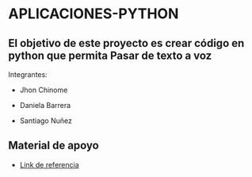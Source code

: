 # APLICACIONES-PYTHON

##  El objetivo de este proyecto es crear código en python que permita Pasar de texto a voz

Integrantes:

* Jhon Chinome

* Daniela Barrera

* Santiago Nuñez

## Material de apoyo
* [Link de referencia](https://inteligencia-artificial.dev/chatbot-python-codigo/) 

